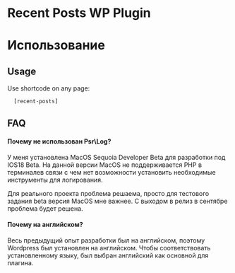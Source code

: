 
# Recent Posts WP Plugin

# Использование



## Usage

Use shortcode on any page:

```bash
  [recent-posts]
```
    
## FAQ

#### Почему не использован Psr\Log?

У меня установлена MacOS Sequoia Developer Beta для разработки под IOS18 Beta. На данной версии MacOS не поддерживается PHP в терминалев связи с чем нет возможности установить необходимые инструменты для логирования.

Для реального проекта проблема решаема, просто для тестового задания beta версия MacOS мне важнее. С выходом в релиз в сентябре проблема будет решена.

#### Почему на английском?

Весь предыдущий опыт разработки был на английском, поэтому Wordpress был установлен на английском. Чтобы соответствовать установленному языку, был выбран английский как основной для плагина.
